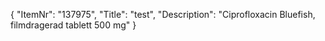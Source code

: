 {
  "ItemNr": "137975",
  "Title": "test",
  "Description": "Ciprofloxacin Bluefish, filmdragerad tablett 500 mg"
}
